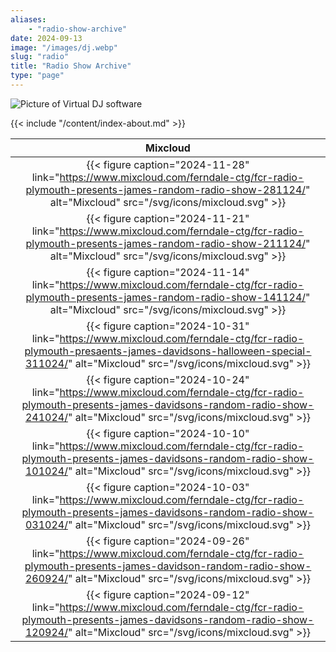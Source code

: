 ```yaml
---
aliases:
    - "radio-show-archive"
date: 2024-09-13
image: "/images/dj.webp"
slug: "radio"
title: "Radio Show Archive"
type: "page"
---
```


![Picture of Virtual DJ software](/images/dj.webp)

{{< include "/content/index-about.md" >}}

| Mixcloud |
| :-: |
| {{< figure caption="2024-11-28" link="https://www.mixcloud.com/ferndale-ctg/fcr-radio-plymouth-presents-james-random-radio-show-281124/" alt="Mixcloud" src="/svg/icons/mixcloud.svg" >}} |
| {{< figure caption="2024-11-21" link="https://www.mixcloud.com/ferndale-ctg/fcr-radio-plymouth-presents-james-random-radio-show-211124/" alt="Mixcloud" src="/svg/icons/mixcloud.svg" >}} |
| {{< figure caption="2024-11-14" link="https://www.mixcloud.com/ferndale-ctg/fcr-radio-plymouth-presents-james-random-radio-show-141124/" alt="Mixcloud" src="/svg/icons/mixcloud.svg" >}} |
| {{< figure caption="2024-10-31" link="https://www.mixcloud.com/ferndale-ctg/fcr-radio-plymouth-presaents-james-davidsons-halloween-special-311024/" alt="Mixcloud" src="/svg/icons/mixcloud.svg" >}} |
| {{< figure caption="2024-10-24" link="https://www.mixcloud.com/ferndale-ctg/fcr-radio-plymouth-presents-james-davidsons-random-radio-show-241024/" alt="Mixcloud" src="/svg/icons/mixcloud.svg" >}} |
| {{< figure caption="2024-10-10" link="https://www.mixcloud.com/ferndale-ctg/fcr-radio-plymouth-presents-james-davidsons-random-radio-show-101024/" alt="Mixcloud" src="/svg/icons/mixcloud.svg" >}} |
| {{< figure caption="2024-10-03" link="https://www.mixcloud.com/ferndale-ctg/fcr-radio-plymouth-presents-james-davidsons-random-radio-show-031024/" alt="Mixcloud" src="/svg/icons/mixcloud.svg" >}} |
| {{< figure caption="2024-09-26" link="https://www.mixcloud.com/ferndale-ctg/fcr-radio-plymouth-presents-james-davidson-random-radio-show-260924/" alt="Mixcloud" src="/svg/icons/mixcloud.svg" >}} |
| {{< figure caption="2024-09-12" link="https://www.mixcloud.com/ferndale-ctg/fcr-radio-plymouth-presents-james-davidsons-random-radio-show-120924/" alt="Mixcloud" src="/svg/icons/mixcloud.svg" >}} |
